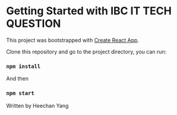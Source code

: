 # Getting Started with IBC IT TECH QUESTION

This project was bootstrapped with [Create React App](https://github.com/facebook/create-react-app).

Clone this repository and go to the project directory, you can run: 

### `npm install`

And then

### `npm start`

Written by Heechan Yang
